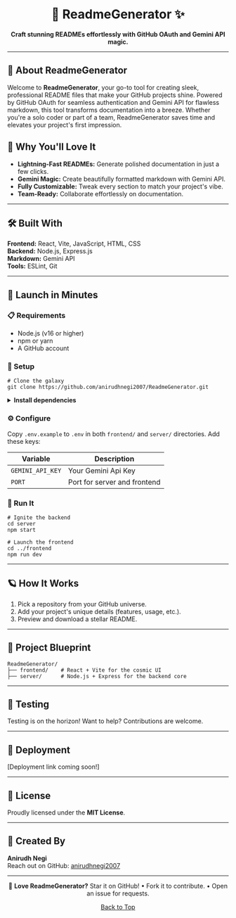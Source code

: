 <h1 align="center">🌌 ReadmeGenerator ✨</h1>

<p align="center">
  <strong>Craft stunning READMEs effortlessly with GitHub OAuth and Gemini API magic.</strong>
</p>

<hr />

<h2>🌟 About ReadmeGenerator</h2>

<p>
  Welcome to <strong>ReadmeGenerator</strong>, your go-to tool for creating sleek, professional README files that make your GitHub projects shine. Powered by GitHub OAuth for seamless authentication and Gemini API for flawless markdown, this tool transforms documentation into a breeze. Whether you're a solo coder or part of a team, ReadmeGenerator saves time and elevates your project's first impression.
</p>

<h2>🎉 Why You'll Love It</h2>
<ul>
  <li><strong>Lightning-Fast READMEs:</strong> Generate polished documentation in just a few clicks.</li>
  <li><strong>Gemini Magic:</strong> Create beautifully formatted markdown with Gemini API.</li>
  <li><strong>Fully Customizable:</strong> Tweak every section to match your project's vibe.</li>
  <li><strong>Team-Ready:</strong> Collaborate effortlessly on documentation.</li>
</ul>

<hr />

<h2>🛠️ Built With</h2>

<p>
  <strong>Frontend:</strong> React, Vite, JavaScript, HTML, CSS<br />
  <strong>Backend:</strong> Node.js, Express.js<br />
  <strong>Markdown:</strong> Gemini API<br />
  <strong>Tools:</strong> ESLint, Git
</p>

<hr />

<h2>🚀 Launch in Minutes</h2>

<h3>📋 Requirements</h3>
<ul>
  <li>Node.js (v16 or higher)</li>
  <li>npm or yarn</li>
  <li>A GitHub account</li>
</ul>

<h3>🔧 Setup</h3>

<pre><code># Clone the galaxy
git clone https://github.com/anirudhnegi2007/ReadmeGenerator.git
</code></pre>

<details>
<summary><strong>Install dependencies</strong></summary>

<pre><code># Install frontend dependencies
cd ReadmeGenerator/frontend
npm install

# Install backend dependencies
cd ../server
npm install
</code></pre>
</details>

<h3>⚙️ Configure</h3>
<p>Copy <code>.env.example</code> to <code>.env</code> in both <code>frontend/</code> and <code>server/</code> directories. Add these keys:</p>

<table>
  <thead>
    <tr>
      <th>Variable</th>
      <th>Description</th>
    </tr>
  </thead>
  <tbody>
    <tr>
      <td><code>GEMINI_API_KEY</code></td>
      <td>Your Gemini Api Key</td>
    </tr>
    <tr>
      <td><code>PORT</code></td>
      <td>Port for server and frontend</td>
    </tr>
  </tbody>
</table>

<h3>🌠 Run It</h3>

<pre><code># Ignite the backend
cd server
npm start

# Launch the frontend
cd ../frontend
npm run dev
</code></pre>

<hr />

<h2>🪐 How It Works</h2>

<ol>
  <li>Pick a repository from your GitHub universe.</li>
  <li>Add your project's unique details (features, usage, etc.).</li>
  <li>Preview and download a stellar README.</li>
</ol>

<hr />

<h2>📁 Project Blueprint</h2>

<pre><code>ReadmeGenerator/
├── frontend/    # React + Vite for the cosmic UI
├── server/      # Node.js + Express for the backend core
</code></pre>

<hr />

<h2>🧪 Testing</h2>
<p>Testing is on the horizon! Want to help? Contributions are welcome.</p>

<hr />

<h2>🚀 Deployment</h2>
<p>[Deployment link coming soon!]</p>

<hr />


<h2>📜 License</h2>
<p>Proudly licensed under the <strong>MIT License</strong>.</p>

<hr />

<h2>🌟 Created By</h2>
<p>
  <strong>Anirudh Negi</strong><br />
  Reach out on GitHub: <a href="https://github.com/anirudhnegi2007" target="_blank" rel="noopener">anirudhnegi2007</a>
</p>

<hr />

<p align="center">
  🌌 <strong>Love ReadmeGenerator?</strong> Star it on GitHub! • Fork it to contribute. • Open an issue for requests.
</p>

<p align="center"><a href="#-readmegenerator-✨">Back to Top</a></p>
